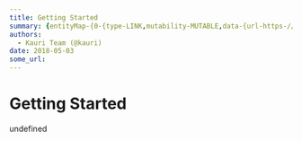 ```yaml
---
title: Getting Started
summary: {entityMap-{0-{type-LINK,mutability-MUTABLE,data-{url-https-//developers.toshi.org/docs},1-{type-LINK,mutability-MUTABLE,data-{url-https-//docs.google.com/presentation/d/1s5kbk9SnOrHVYAn3cBG0gYHHsGz9eCj8qYYxKHSLvIU/edit?usp=sharing,target-_self},2-{type-LINK,mutability-MUTABLE,data-{url-https-//slack.toshi.org/,target-_self},3-{type-LINK,mutability-MUTABLE,data-{url-https-//docs.google.com/forms/d/e/1FAIpQLSdwtWyLxxPVsspCV6Qg8VgOZ09HHzQeJB82Cmcszveuwd0S_g/viewform,target-_self},4-{type-LINK,muta
authors:
  - Kauri Team (@kauri)
date: 2018-05-03
some_url: 
---
```


# Getting Started


undefined